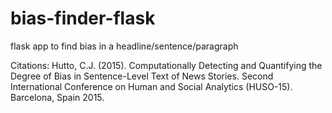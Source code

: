 # bias-finder-flask
flask app to find bias in a headline/sentence/paragraph

Citations: 
Hutto, C.J. (2015). Computationally Detecting and Quantifying the Degree of Bias in Sentence-Level Text of News Stories. Second International Conference on Human and Social Analytics (HUSO-15). Barcelona, Spain 2015.
